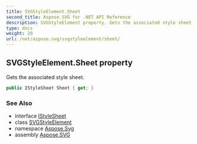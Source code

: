```yaml
---
title: SVGStyleElement.Sheet
second_title: Aspose.SVG for .NET API Reference
description: SVGStyleElement property. Gets the associated style sheet
type: docs
weight: 20
url: /net/aspose.svg/svgstyleelement/sheet/
---
```

## SVGStyleElement.Sheet property

Gets the associated style sheet.

```csharp
public IStyleSheet Sheet { get; }
```

### See Also

* interface [IStyleSheet](../../../aspose.svg.dom.css/istylesheet/)
* class [SVGStyleElement](../)
* namespace [Aspose.Svg](../../../aspose.svg/)
* assembly [Aspose.SVG](../../../)
